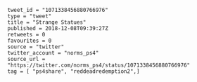 ```
tweet_id = "1071338456880766976"
type = "tweet"
title = "Strange Statues"
published = 2018-12-08T09:39:27Z
retweets = 0
favourites = 0
source = "twitter"
twitter_account = "norms_ps4"
source_url = "https://twitter.com/norms_ps4/status/1071338456880766976"
tag = [ "ps4share", "reddeadredemption2",]
```

<p class='image'><img src='https://mnf.m17s.net/2018/12/08/Dt4opZ5W0AENsE2.jpg' alt=''></p>

